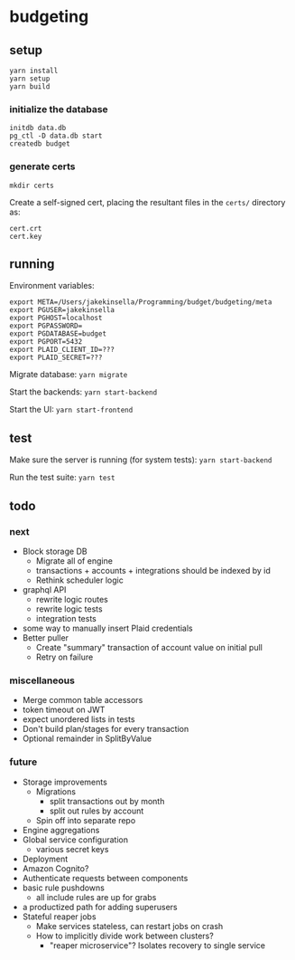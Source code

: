 # budgeting

## setup
`yarn install`  
`yarn setup`  
`yarn build`  

### initialize the database
`initdb data.db`  
`pg_ctl -D data.db start`  
`createdb budget`  

### generate certs
`mkdir certs`

Create a self-signed cert, placing the resultant files in the `certs/` directory as:
```
cert.crt
cert.key
```

## running

Environment variables:
```
export META=/Users/jakekinsella/Programming/budget/budgeting/meta
export PGUSER=jakekinsella
export PGHOST=localhost
export PGPASSWORD=
export PGDATABASE=budget
export PGPORT=5432
export PLAID_CLIENT_ID=???
export PLAID_SECRET=???
```

Migrate database:
`yarn migrate`

Start the backends:
`yarn start-backend`

Start the UI:
`yarn start-frontend`

## test
Make sure the server is running (for system tests):
`yarn start-backend`

Run the test suite:
`yarn test`

## todo

### next
 - Block storage DB
   - Migrate all of engine
   - transactions + accounts + integrations should be indexed by id
   - Rethink scheduler logic
 - graphql API
   - rewrite logic routes
   - rewrite logic tests
   - integration tests
 - some way to manually insert Plaid credentials
 - Better puller
   - Create "summary" transaction of account value on initial pull
   - Retry on failure

### miscellaneous
 - Merge common table accessors
 - token timeout on JWT
 - expect unordered lists in tests
 - Don't build plan/stages for every transaction
 - Optional remainder in SplitByValue

### future
 - Storage improvements
   - Migrations
     - split transactions out by month
     - split out rules by account
   - Spin off into separate repo
 - Engine aggregations
 - Global service configuration
   - various secret keys
 - Deployment
 - Amazon Cognito?
 - Authenticate requests between components
 - basic rule pushdowns
   - all include rules are up for grabs
 - a productized path for adding superusers
 - Stateful reaper jobs
    - Make services stateless, can restart jobs on crash
    - How to implicitly divide work between clusters?
       - "reaper microservice"? Isolates recovery to single service
